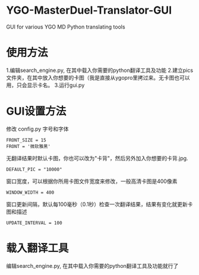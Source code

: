 # YGO-MasterDuel-Translator-GUI
GUI for various YGO MD Python translating tools

# 使用方法
1.编辑search_engine.py, 在其中载入你需要的python翻译工具及功能
2.建立pics文件夹，在其中放入你想要的卡图（我是直接从ygopro里拷过来。无卡图也可以用，只会显示卡名。
3.运行gui.py

# GUI设置方法
修改 config.py
字号和字体
```
FRONT_SIZE = 15
FRONT = '微软雅黑'
```
无翻译结果时默认卡图，你也可以改为"卡背"，然后另外加入你想要的卡背.jpg.
```
DEFAULT_PIC = "10000"
```

窗口宽度，可以根据你所用卡图文件宽度来修改，一般高清卡图是400像素
```
WINDOW_WIDTH = 400
```
窗口更新间隔，默认每100毫秒（0.1秒）检查一次翻译结果，结果有变化就更新卡图和描述
```
UPDATE_INTERVAL = 100
```


# 载入翻译工具
编辑search_engine.py, 在其中载入你需要的python翻译工具及功能就行了

